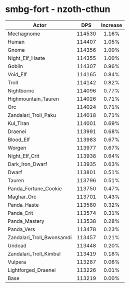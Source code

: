 # smbg-fort - nzoth-cthun
| Actor | DPS | Increase |
|---|:---:|:---:|
|Mechagnome|114530|1.16%|
|Human|114407|1.05%|
|Gnome|114356|1.00%|
|Night_Elf_Haste|114355|1.00%|
|Goblin|114307|0.96%|
|Void_Elf|114165|0.84%|
|Troll|114142|0.82%|
|Nightborne|114096|0.77%|
|Highmountain_Tauren|114026|0.71%|
|Orc|114024|0.71%|
|Zandalari_Troll_Paku|114018|0.71%|
|Kul_Tiran|114001|0.69%|
|Draenei|113991|0.68%|
|Blood_Elf|113983|0.67%|
|Worgen|113977|0.67%|
|Night_Elf_Crit|113938|0.64%|
|Dark_Iron_Dwarf|113935|0.63%|
|Dwarf|113801|0.51%|
|Tauren|113796|0.51%|
|Panda_Fortune_Cookie|113750|0.47%|
|Maghar_Orc|113701|0.43%|
|Panda_Haste|113580|0.32%|
|Panda_Crit|113574|0.31%|
|Panda_Mastery|113538|0.28%|
|Panda_Vers|113478|0.23%|
|Zandalari_Troll_Bwonsamdi|113457|0.21%|
|Undead|113448|0.20%|
|Zandalari_Troll_Kimbul|113419|0.18%|
|Vulpera|113287|0.06%|
|Lightforged_Draenei|113226|0.01%|
|Base|113219|0.00%|
